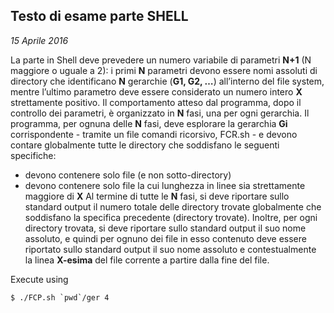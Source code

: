 ## Testo di esame parte SHELL
*15 Aprile 2016*

La parte in Shell deve prevedere un numero variabile di parametri **N+1** (N maggiore o uguale a 2): i primi **N** parametri devono essere nomi assoluti di directory che identificano **N** gerarchie (**G1, G2, …**) all’interno del file system, mentre l’ultimo parametro deve essere considerato un numero intero **X** strettamente positivo.
Il comportamento atteso dal programma, dopo il controllo dei parametri, è organizzato in **N** fasi, una per ogni gerarchia.
Il programma, per ognuna delle **N** fasi, deve esplorare la gerarchia **Gi** corrispondente - tramite un file comandi ricorsivo, FCR.sh - e devono contare globalmente tutte le directory che soddisfano le seguenti specifiche:
* devono contenere solo file (e non sotto-directory)
* devono contenere solo file la cui lunghezza in linee sia strettamente maggiore di **X**
Al termine di tutte le **N** fasi, si deve riportare sullo standard output il numero totale delle directory trovate globalmente che soddisfano la specifica precedente (directory trovate).
Inoltre, per ogni directory trovata, si deve riportare sullo standard output il suo nome assoluto, e quindi per ognuno dei file in esso contenuto deve essere riportato sullo standard output il suo nome assoluto e contestualmente la linea **X-esima** del file corrente a partire dalla fine del file.

Execute using
```console
$ ./FCP.sh `pwd`/ger 4
```